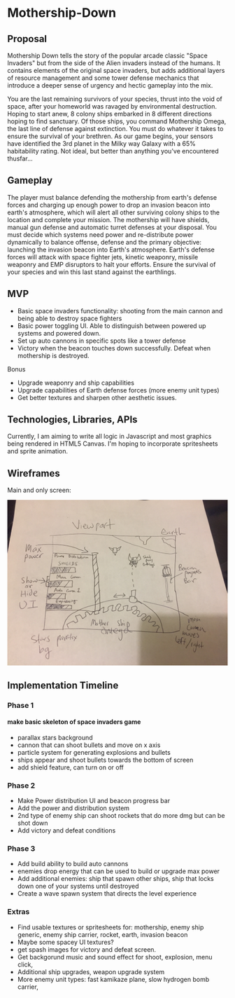 # Mothership-Down

## Proposal

Mothership Down tells the story of the popular arcade classic "Space Invaders" but from the side of the Alien invaders instead of the humans. It contains elements of the original space invaders, but adds additional layers of resource management and some tower defense mechanics that introduce a deeper sense of urgency and hectic gameplay into the mix.

You are the last remaining survivors of your species, thrust into the void of space, after your homeworld was ravaged by environmental destruction. Hoping to start anew, 8 colony ships embarked in 8 different directions hoping to find sanctuary. Of those ships, you command Mothership Omega, the last line of defense against extinction. You must do whatever it takes to ensure the survival of your brethren. As our game begins, your sensors have identified the 3rd planet in the Milky way Galaxy with a 65% habitability rating. Not ideal, but better than anything you've encountered thusfar...

## Gameplay

The player must balance defending the mothership from earth's defense forces and charging up enough power to drop an invasion beacon into earth's atmosphere, which will alert all other surviving colony ships to the location and complete your mission. The mothership will have shields, manual gun defense and automatic turret defenses at your disposal. You must decide which systems need power and re-distribute power dynamically to balance offense, defense and the primary objective: launching the invasion beacon into Earth's atmosphere. Earth's defense forces will attack with space fighter jets, kinetic weaponry, missile weaponry and EMP disruptors to halt your efforts. Ensure the survival of your species and win this last stand against the earthlings.

## MVP

- Basic space invaders functionality: shooting from the main cannon and being able to destroy space fighters
- Basic power toggling UI. Able to distinguish between powered up systems and powered down.
- Set up auto cannons in specific spots like a tower defense
- Victory when the beacon touches down successfully. Defeat when mothership is destroyed.

Bonus
- Upgrade weaponry and ship capabilities
- Upgrade capabilities of Earth defense forces (more enemy unit types)
- Get better textures and sharpen other aesthetic issues.

## Technologies, Libraries, APIs

Currently, I am aiming to write all logic in Javascript and most graphics being rendered in HTML5 Canvas. I'm hoping to incorporate spritesheets and sprite animation.


## Wireframes

Main and only screen:

![wireframe sketch](https://github.com/heinhtetPS/Mothership-Down/blob/master/Project%20Docs/Photo%20Sep%2006%2C%2012%2057%2056%20AM.jpg "wireframe sketch")


## Implementation Timeline

### Phase 1
#### make basic skeleton of space invaders game
- parallax stars background
- cannon that can shoot bullets and move on x axis
- particle system for generating explosions and bullets
- ships appear and shoot bullets towards the bottom of screen
- add shield feature, can turn on or off

### Phase 2
- Make Power distribution UI and beacon progress bar
- Add the power and distribution system
- 2nd type of enemy ship can shoot rockets that do more dmg but can be shot down
- Add victory and defeat conditions

### Phase 3
- Add build ability to build auto cannons
- enemies drop energy that can be used to build or upgrade max power
- Add additional enemies: ship that spawn other ships, ship that locks down one of your systems until destroyed
- Create a wave spawn system that directs the level experience

### Extras
- Find usable textures or spritesheets for: mothership, enemy ship generic, enemy ship carrier, rocket, earth, invasion beacon
- Maybe some spacey UI textures?
- get spash images for victory and defeat screen.
- Get backgorund music and sound effect for shoot, explosion, menu click,
- Additional ship upgrades, weapon upgrade system
- More enemy unit types: fast kamikaze plane, slow hydrogen bomb carrier,
